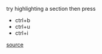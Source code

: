 try highlighting a section then press
* ctrl+b
* ctrl+u
* ctrl+i

[source](https://github.com/Mair/react-meetup-draftjs/blob/master/src/draftjs/rich-utils.tsx)